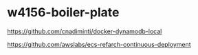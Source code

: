 # w4156-boiler-plate

https://github.com/cnadiminti/docker-dynamodb-local

https://github.com/awslabs/ecs-refarch-continuous-deployment



